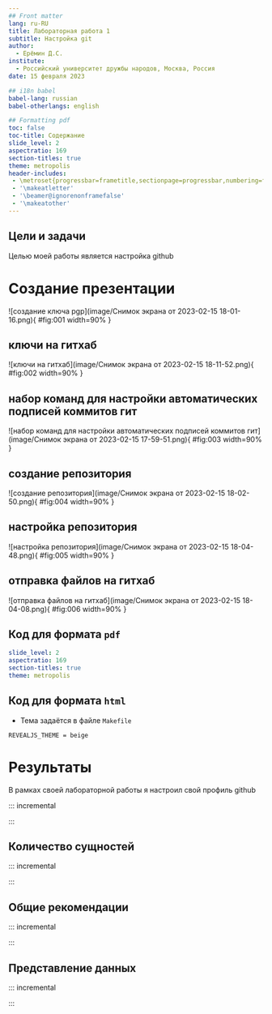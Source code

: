 ```yaml
---
## Front matter
lang: ru-RU
title: Лабораторная работа 1
subtitle: Настройка git
author:
  - Ерёмин Д.С.
institute:
  - Российский университет дружбы народов, Москва, Россия
date: 15 февраля 2023

## i18n babel
babel-lang: russian
babel-otherlangs: english

## Formatting pdf
toc: false
toc-title: Содержание
slide_level: 2
aspectratio: 169
section-titles: true
theme: metropolis
header-includes:
 - \metroset{progressbar=frametitle,sectionpage=progressbar,numbering=fraction}
 - '\makeatletter'
 - '\beamer@ignorenonframefalse'
 - '\makeatother'
---
```


## Цели и задачи

Целью моей работы является настройка github

# Создание презентации

![создание ключа pgp](image/Снимок экрана от 2023-02-15 18-01-16.png){ #fig:001 width=90% }

##  ключи на гитхаб

![ключи на гитхаб](image/Снимок экрана от 2023-02-15 18-11-52.png){ #fig:002 width=90% }

## набор команд для настройки автоматических подписей коммитов гит

![набор команд для настройки автоматических подписей коммитов гит](image/Снимок экрана от 2023-02-15 17-59-51.png){ #fig:003 width=90% }

## создание репозитория

![создание репозитория](image/Снимок экрана от 2023-02-15 18-02-50.png){ #fig:004 width=90% }

## настройка репозитория

![настройка репозитория](image/Снимок экрана от 2023-02-15 18-04-48.png){ #fig:005 width=90% }

## отправка файлов на гитхаб

![отправка файлов на гитхаб](image/Снимок экрана от 2023-02-15 18-04-08.png){ #fig:006 width=90% }




## Код для формата `pdf`

```yaml
slide_level: 2
aspectratio: 169
section-titles: true
theme: metropolis
```


## Код для формата `html`

- Тема задаётся в файле `Makefile`

```make
REVEALJS_THEME = beige 
```
# Результаты
 
В рамках своей лабораторной работы я настроил свой профиль github


::: incremental



:::

## Количество сущностей

::: incremental


:::

## Общие рекомендации

::: incremental



:::

## Представление данных

::: incremental



:::

